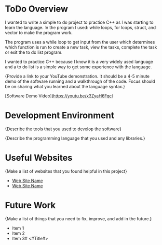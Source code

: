 # ToDo Overview

I wanted to write a simple to do project to practice C++ as I was starting to learn the language. In the program I used: while loops, for loops, struct, and vector to make the program work. 

The program uses a while loop to get input from the user which determines which function is run to create a new task, view the tasks, complete the task or exit the to do list program. 

I wanted to practice C++ because I know it is a very widely used language and a to do list is a simple way to get some experience with the language. 

{Provide a link to your YouTube demonstration.  It should be a 4-5 minute demo of the software running and a walkthrough of the code.  Focus should be on sharing what you learned about the language syntax.}

[Software Demo Video](https://youtu.be/x3ZyaH6FqcI

# Development Environment

{Describe the tools that you used to develop the software}

{Describe the programming language that you used and any libraries.}

# Useful Websites

{Make a list of websites that you found helpful in this project}
* [Web Site Name](http://url.link.goes.here)
* [Web Site Name](http://url.link.goes.here)

# Future Work

{Make a list of things that you need to fix, improve, and add in the future.}
* Item 1
* Item 2
* Item 3#  <#Title#>

